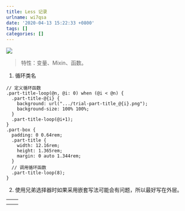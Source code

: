 ```yaml
---
title: Less 记录
urlname: wi7qsa
date: '2020-04-13 15:22:33 +0800'
tags: []
categories: []
---
```


![](https://cdn.nlark.com/yuque/0/2020/png/250093/1586762618421-4b4d86d0-4c18-444e-97be-73a9ff5fc5a2.png#align=left&display=inline&height=81&margin=%5Bobject%20Object%5D&originHeight=81&originWidth=199&size=0&status=done&style=none&width=199)

> 特性：变量、Mixin、函数。

1. 循环类名

```less
// 定义循环函数
.part-title-loop(@n, @i: 0) when (@i < @n) {
  .part-title-@{i} {
    background: url(".../trial-part-title_@{i}.png");
    background-size: 100% 100%;
  }
  .part-title-loop(@i+1);
}
.part-box {
  padding: 0 0.64rem;
  .part-title {
    width: 12.16rem;
    height: 1.365rem;
    margin: 0 auto 1.344rem;
  }
  // 调用循环函数
  .part-title-loop(8);
}
```

2. 使用兄弟选择器时如果采用嵌套写法可能会有问题，所以最好写在外层。

|     |     |
| --- | --- |
|     |     |
|     |     |
